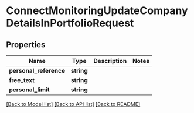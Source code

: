 # ConnectMonitoringUpdateCompanyDetailsInPortfolioRequest

## Properties
Name | Type | Description | Notes
------------ | ------------- | ------------- | -------------
**personal_reference** | **string** |  | 
**free_text** | **string** |  | 
**personal_limit** | **string** |  | 

[[Back to Model list]](../../README.md#documentation-for-models) [[Back to API list]](../../README.md#documentation-for-api-endpoints) [[Back to README]](../../README.md)

